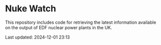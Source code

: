 # Nuke Watch

This repository includes code for retrieving the latest information available on the output of EDF nuclear power plants in the UK.

Last updated: 2024-12-01 23:13